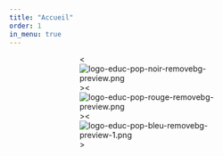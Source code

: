 ```yaml
---
title: "Accueil"
order: 1
in_menu: true
---
```

<html>
<head>
    <style>
        .allimg {
            width:50%;margin-left:25%; margin-right:25%;
        }
    </style>
</head>
<body>
    <div class="allimg">



<![logo-educ-pop-noir-removebg-preview.png](https://i.postimg.cc/jqL3vYZD/logo-educ-pop-noir-removebg-preview.png)><![logo-educ-pop-rouge-removebg-preview.png](https://i.postimg.cc/2SfHzbmW/logo-educ-pop-rouge-removebg-preview.png)><![logo-educ-pop-bleu-removebg-preview-1.png](https://i.postimg.cc/sXSQDX3B/logo-educ-pop-bleu-removebg-preview-1.png)> 